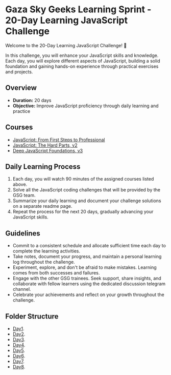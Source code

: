 
# Gaza Sky Geeks Learning Sprint - 20-Day Learning JavaScript Challenge

Welcome to the 20-Day Learning JavaScript Challenge! 🚀

In this challenge, you will enhance your JavaScript skills and knowledge. Each day, you will explore different aspects of JavaScript, building a solid foundation and gaining hands-on experience through practical exercises and projects.

## Overview
- **Duration:** 20 days
- **Objective:** Improve JavaScript proficiency through daily learning and practice


## Courses
 - [JavaScript: From First Steps to Professional](https://frontendmasters.com/courses/javascript-first-steps/)
 - [JavaScript: The Hard Parts, v2](https://frontendmasters.com/courses/javascript-hard-parts-v2/)
 - [Deep JavaScript Foundations, v3](https://frontendmasters.com/courses/deep-javascript-v3/)



## Daily Learning Process
1. Each day, you will watch 90 minutes of the assigned courses listed above.
2. Solve all the JavaScript coding challenges that will be provided by the GSG team.
3. Summarize your daily learning and document your challenge solutions on a separate readme page.
4. Repeat the process for the next 20 days, gradually advancing your JavaScript skills.



## Guidelines
- Commit to a consistent schedule and allocate sufficient time each day to complete the learning activities.
- Take notes, document your progress, and maintain a personal learning log throughout the challenge.
- Experiment, explore, and don't be afraid to make mistakes. Learning comes from both successes and failures.
- Engage with the other GSG trainees. Seek support, share insights, and collaborate with fellow learners using the dedicated discussion telegram channel.
- Celebrate your achievements and reflect on your growth throughout the challenge.

## Folder Structure
-  [Day1](https://github.com/AymanAttili/Mastering-JavaScript-in-20-Days/blob/main/Day1.md).
-  [Day2](https://github.com/AymanAttili/Mastering-JavaScript-in-20-Days/blob/main/Day2.md).
-  [Day3](https://github.com/AymanAttili/Mastering-JavaScript-in-20-Days/blob/main/Day3.md).
-  [Day4](https://github.com/AymanAttili/Mastering-JavaScript-in-20-Days/blob/main/Day4.md).
-  [Day5](https://github.com/AymanAttili/Mastering-JavaScript-in-20-Days/blob/main/Day5.md).
-  [Day6](https://github.com/AymanAttili/Mastering-JavaScript-in-20-Days/blob/main/Day6.md).
-  [Day7](https://github.com/AymanAttili/Mastering-JavaScript-in-20-Days/blob/main/Day7.md).
-  [Day8](https://github.com/AymanAttili/Mastering-JavaScript-in-20-Days/blob/main/Day8.md).
